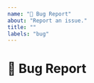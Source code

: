 ```yaml
---
name: "🐞 Bug Report"
about: "Report an issue."
title: ""
labels: "bug"
---
```


# :bug: Bug Report

<!--
Please provide a clear and concise description, steps to reproduce, and any other information you believe may be useful.
-->

